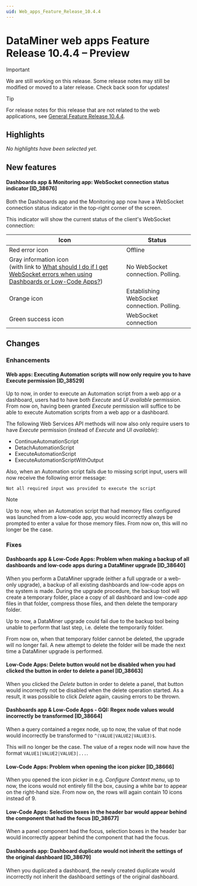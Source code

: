 ```yaml
---
uid: Web_apps_Feature_Release_10.4.4
---
```


# DataMiner web apps Feature Release 10.4.4 – Preview

> [!IMPORTANT]
> We are still working on this release. Some release notes may still be modified or moved to a later release. Check back soon for updates!

> [!TIP]
> For release notes for this release that are not related to the web applications, see [General Feature Release 10.4.4](xref:General_Feature_Release_10.4.4).

## Highlights

*No highlights have been selected yet.*

## New features

#### Dashboards app & Monitoring app: WebSocket connection status indicator [ID_38676]

<!-- MR 10.3.0 [CU12] / 10.4.0 [CU1] - FR 10.4.4 -->

Both the Dashboards app and the Monitoring app now have a WebSocket connection status indicator in the top-right corner of the screen.

This indicator will show the current status of the client's WebSocket connection:

| Icon | Status |
|---|---|
| Red error icon | Offline |
| Gray information icon<br>(with link to [What should I do if I get WebSocket errors when using Dashboards or Low-Code Apps?](https://aka.dataminer.services/WebSocketInWebApps)) | No WebSocket connection. Polling. |
| Orange icon | Establishing WebSocket connection. Polling. |
| Green success icon | WebSocket connection |

## Changes

### Enhancements

#### Web apps: Executing Automation scripts will now only require you to have Execute permission [ID_38529]

<!-- MR 10.3.0 [CU12] / 10.4.0 [CU1] - FR 10.4.4 -->

Up to now, in order to execute an Automation script from a web app or a dashboard, users had to have both *Execute* and *UI available* permission. From now on, having been granted *Execute* permission will suffice to be able to execute Automation scripts from a web app or a dashboard.

The following Web Services API methods will now also only require users to have *Execute* permission (instead of *Execute* and *UI available*):

- ContinueAutomationScript
- DetachAutomationScript
- ExecuteAutomationScript
- ExecuteAutomationScriptWithOutput

Also, when an Automation script fails due to missing script input, users will now receive the following error message:

`Not all required input was provided to execute the script`

> [!NOTE]
> Up to now, when an Automation script that had memory files configured was launched from a low-code app, you would incorrectly always be prompted to enter a value for those memory files. From now on, this will no longer be the case.

### Fixes

#### Dashboards app & Low-Code Apps: Problem when making a backup of all dashboards and low-code apps during a DataMiner upgrade [ID_38640]

<!-- MR 10.3.0 [CU13] / 10.4.0 [CU1] - FR 10.4.4 -->

When you perform a DataMiner upgrade (either a full upgrade or a web-only upgrade), a backup of all existing dashboards and low-code apps on the system is made. During the upgrade procedure, the backup tool will create a temporary folder, place a copy of all dashboard and low-code app files in that folder, compress those files, and then delete the temporary folder.

Up to now, a DataMiner upgrade could fail due to the backup tool being unable to perform that last step, i.e. delete the temporarily folder.

From now on, when that temporary folder cannot be deleted, the upgrade will no longer fail. A new attempt to delete the folder will be made the next time a DataMiner upgrade is performed.

#### Low-Code Apps: Delete button would not be disabled when you had clicked the button in order to delete a panel [ID_38663]

<!-- MR 10.3.0 [CU12] / 10.4.0 [CU1] - FR 10.4.4 -->

When you clicked the *Delete* button in order to delete a panel, that button would incorrectly not be disabled when the delete operation started. As a result, it was possible to click *Delete* again, causing errors to be thrown.

#### Dashboards app & Low-Code Apps - GQI: Regex node values would incorrectly be transformed [ID_38664]

<!-- MR 10.3.0 [CU12] / 10.4.0 [CU1] - FR 10.4.4 -->

When a query contained a regex node, up to now, the value of that node would incorrectly be transformed to `^(VALUE|VALUE2|VALUE3)$`.

This will no longer be the case. The value of a regex node will now have the format `VALUE1|VALUE2|VALUE3|...`.

#### Low-Code Apps: Problem when opening the icon picker [ID_38666]

<!-- MR 10.3.0 [CU12] / 10.4.0 [CU1] - FR 10.4.4 -->

When you opened the icon picker in e.g. *Configure Context menu*, up to now, the icons would not entirely fill the box, causing a white bar to appear on the right-hand size. From now on, the rows will again contain 10 icons instead of 9.

#### Low-Code Apps: Selection boxes in the header bar would appear behind the component that had the focus [ID_38677]

<!-- MR 10.3.0 [CU12] / 10.4.0 [CU1] - FR 10.4.4 -->

When a panel component had the focus, selection boxes in the header bar would incorrectly appear behind the component that had the focus.

#### Dashboards app: Dashboard duplicate would not inherit the settings of the original dashboard [ID_38679]

<!-- MR 10.3.0 [CU12] / 10.4.0 [CU1] - FR 10.4.4 -->

When you duplicated a dashboard, the newly created duplicate would incorrectly not inherit the dashboard settings of the original dashboard.
